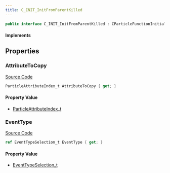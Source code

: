 ```yaml
---
title: C_INIT_InitFromParentKilled
---
```


```csharp
public interface C_INIT_InitFromParentKilled : CParticleFunctionInitializer, CParticleFunction, ISchemaClass<CParticleFunction>, ISchemaClass<CParticleFunctionInitializer>, ISchemaClass<C_INIT_InitFromParentKilled>, ISchemaField, ISchemaClass, INativeHandle
```

#### Implements

## Properties

### AttributeToCopy

[Source Code](https://github.com/swiftly-solution/swiftlys2/blob/beta/managed/src/SwiftlyS2.Generated/Schemas/Interfaces/C_INIT_InitFromParentKilled.cs#L16)

```csharp
ParticleAttributeIndex_t AttributeToCopy { get; }
```

#### Property Value

- [ParticleAttributeIndex_t](/docs/api/shared/schemadefinitions/particleattributeindex_t)

### EventType

[Source Code](https://github.com/swiftly-solution/swiftlys2/blob/beta/managed/src/SwiftlyS2.Generated/Schemas/Interfaces/C_INIT_InitFromParentKilled.cs#L18)

```csharp
ref EventTypeSelection_t EventType { get; }
```

#### Property Value

- [EventTypeSelection_t](/docs/api/shared/schemadefinitions/eventtypeselection_t)

